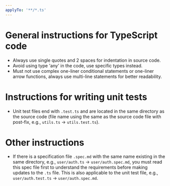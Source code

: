 ```yaml
---
applyTo: '**/*.ts'
---
```

# General instructions for TypeScript code
- Always use single quotes and 2 spaces for indentation in source code.
- Avoid using type 'any' in the code, use specific types instead.
- Must not use complex one-liner conditional statements or one-liner arrow functions, always use multi-line statements for better readability.

# Instructions for writing unit tests
- Unit test files end with `.test.ts` and are located in the same directory as the source code (file name using the same as the source code file with post-fix, e.g., `utils.ts` -> `utils.test.ts`).

# Other instructions
- If there is a specification file `.spec.md` with the same name existing in the same directory, e.g., `user/auth.ts` -> `user/auth.spec.md`, you must read this spec file first to understand the requirements before making updates to the `.ts` file. This is also applicable to the unit test file, e.g., `user/auth.test.ts` -> `user/auth.spec.md`.
